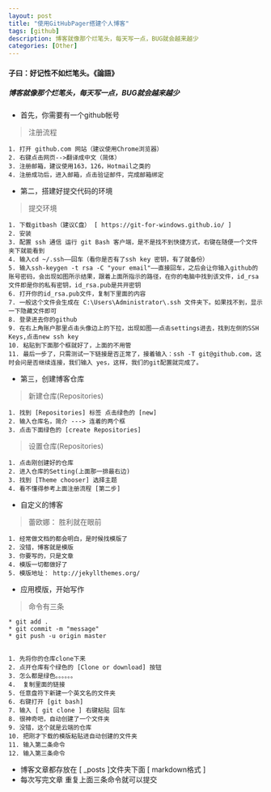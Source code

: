 ```yaml
---
layout: post
title: "使用GitHubPager搭建个人博客"
tags: [github]
description: 博客就像那个烂笔头，每天写一点，BUG就会越来越少
categories: [Other]
---
```



#### 子曰：好记性不如烂笔头。《論語》
##### 博客就像那个烂笔头，每天写一点，BUG就会越来越少


*  首先，你需要有一个github帐号
> 注册流程

	1. 打开 github.com 网站（建议使用Chrome浏览器）
	2. 右键点击网页-->翻译成中文（简体）
	3. 注册邮箱，建议使用163，126，Hotmail之类的
	4. 注册成功后，进入邮箱，点击验证邮件，完成邮箱绑定
	 
	

*  第二，搭建好提交代码的环境
>  提交环境
	
	1. 下载gitbash（建议C盘） [ https://git-for-windows.github.io/ ]
	2. 安装
	3. 配置 ssh 通信 运行 git Bash 客户端，是不是找不到快捷方式，右键在随便一个文件夹下就能看到
	4. 输入cd ~/.ssh——回车（看你是否有了ssh key 密钥，有了就备份）
	5. 输入ssh-keygen -t rsa -C "your email"——直接回车，之后会让你输入github的账号密码，会出现如图所示结果，跟着上面所指示的路径，在你的电脑中找到该文件，id_rsa文件即是你的私有密钥，id_rsa.pub是共开密钥
	6. 打开你的id_rsa.pub文件，复制下里面的内容
	7. 一般这个文件会生成在 C:\Users\Administrator\.ssh 文件夹下。如果找不到，显示一下隐藏文件即可
	8. 登录进去你的github
	9. 在右上角账户那里点击头像边上的下拉，出现如图——点击settings进去，找到左侧的SSH Keys,点击new ssh key
	10. 粘贴到下面那个框就好了，上面的不用管
	11. 最后一步了，只需测试一下链接是否正常了，接着输入：ssh -T git@github.com，这时会问是否继续连接，我们输入 yes，这样，我们的git配置就完成了。

* 第三，创建博客仓库
>  新建仓库(Repositories)

	1. 找到 [Repositories] 标签 点击绿色的 [new]
	2. 输入仓库名，简介 ---> 连着的两个框
	3. 点击下面绿色的 [create Repositories]



>  设置仓库(Repositories)

	1. 点击刚创建好的仓库
	2. 进入仓库的Setting(上面那一排最右边)
	3. 找到 [Theme chooser] 选择主题
	4. 看不懂得参考上面注册流程 [第二步]


* 自定义的博客

>  蕾欧娜： 胜利就在眼前

	1. 经常做文档的都会明白，是时候找模版了
	2. 没错，博客就是模版
	3. 你要写的，只是文章
	4. 模版一切都做好了
	5. 模版地址： http://jekyllthemes.org/

* 应用模版，开始写作
> 命令有三条

	* git add .
	* git commit -m "message"
	* git push -u origin master


	1. 先将你的仓库clone下来
	2. 点开仓库有个绿色的 [Clone or download] 按钮
	3. 怎么都是绿色。。。。。。
	4.  复制里面的链接 
	5. 任意盘符下新建一个英文名的文件夹
	6. 右键打开 [git bash]
	7. 输入 [ git clone ] 右键粘贴 回车
	8. 很神奇吧，自动创建了一个文件夹
	9. 没错，这个就是云端的仓库
	10. 把刚才下载的模版粘贴进自动创建的文件夹
	11. 输入第二条命令
	12. 输入第三条命令
* 博客文章都存放在 [ _posts ]文件夹下面 [ markdown格式 ]
* 每次写完文章 重复上面三条命令就可以提交

